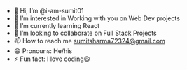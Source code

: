 - 👋 Hi, I’m @i-am-sumit01
- 👀 I’m interested in Working with you on Web Dev projects
- 🌱 I’m currently learning React
- 💞️ I’m looking to collaborate on Full Stack Projects
- 📫 How to reach me sumitsharma72324@gmail.com
- 😄 Pronouns: He/his
- ⚡ Fun fact: I love coding😆

<!---
i-am-sumit01/i-am-sumit01 is a ✨ special ✨ repository because its `README.md` (this file) appears on your GitHub profile.
You can click the Preview link to take a look at your changes.
--->
